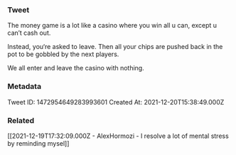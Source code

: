 ### Tweet
The money game is a lot like a casino where you win all u can, except u can’t cash out.

Instead, you‘re asked to leave. Then all your chips are pushed back in the pot to be gobbled by the next players.

We all enter and leave the casino with nothing.

### Metadata
Tweet ID: 1472954649283993601
Created At: 2021-12-20T15:38:49.000Z

### Related
[[2021-12-19T17:32:09.000Z - AlexHormozi - I resolve a lot of mental stress by reminding mysel]]

